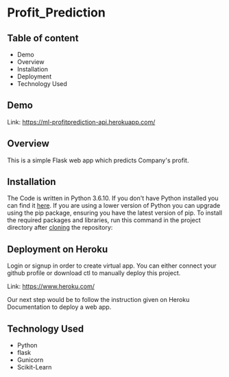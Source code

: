 # Profit_Prediction

## Table of content
* Demo
* Overview
* Installation
* Deployment
* Technology Used


## Demo

Link: https://ml-profitprediction-api.herokuapp.com/


## Overview
This is a simple Flask web app which predicts Company's profit.

## Installation
The Code is written in Python 3.6.10. If you don't have Python installed you can find it [here](https://www.python.org/downloads/). If you are using a lower version of Python you can upgrade using the pip package, ensuring you have the latest version of pip. To install the required packages and libraries, run this command in the project directory after [cloning](https://www.howtogeek.com/451360/how-to-clone-a-github-repository/) the repository:


## Deployment on Heroku
Login or signup in order to create virtual app. You can either connect your github profile or download ctl to manually deploy this project.

Link: https://www.heroku.com/

Our next step would be to follow the instruction given on Heroku Documentation to deploy a web app.


## Technology Used 
* Python
* flask
* Gunicorn
* Scikit-Learn

